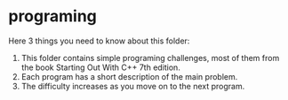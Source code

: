 # programing
Here 3 things you need to know about this folder:

1. This folder contains simple programing challenges, most of them from the book Starting Out With C++ 7th edition.
2. Each program has a short description of the main problem.
3. The difficulty increases as you move on to the next program.

